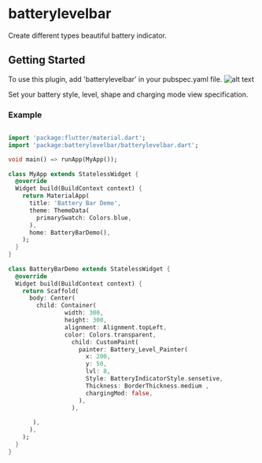 # batterylevelbar

Create different types beautiful battery indicator.

## Getting Started

To use this plugin, add 'batterylevelbar' in your pubspec.yaml file.
![alt text](https://drive.google.com/file/d/1fI2Va6t-Nbjz0ZH_3B_vwGLWaTGdfvtT/view?usp=sharing)

Set your battery style, level, shape and charging mode view specification.

 


### Example

```dart

import 'package:flutter/material.dart';
import 'package:batterylevelbar/batterylevelbar.dart';

void main() => runApp(MyApp());  
  
class MyApp extends StatelessWidget {  
  @override  
  Widget build(BuildContext context) {  
    return MaterialApp(  
      title: 'Battery Bar Demo',  
      theme: ThemeData(  
        primarySwatch: Colors.blue,  
      ),  
      home: BatteryBarDemo(),  
    );  
  }  
}  
  
class BatteryBarDemo extends StatelessWidget {  
  @override  
  Widget build(BuildContext context) {  
    return Scaffold(  
      body: Center(  
        child: Container(
                width: 300,
                height: 300,
                alignment: Alignment.topLeft,
                color: Colors.transparent,
                  child: CustomPaint(
                    painter: Battery_Level_Painter(
                      x: 200,
                      y: 50,
                      lvl: 8,
                      Style: BatteryIndicatorStyle.sensetive,
                      Thickness: BorderThickness.medium ,
                      chargingMod: false,
                    ),
                  ),
                
       ),
      ),  
    );  
  }  
}  